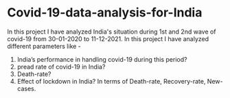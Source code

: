 # Covid-19-data-analysis-for-India
In this project I have analyzed India's situation during 1st and 2nd wave of covid-19 from 30-01-2020 to 11-12-2021. In this project I have analyzed different parameters like -
1. India’s performance in handling covid-19 during this period?
2. pread rate of covid-19 in India?
3. Death-rate?
4. Effect of lockdown in India? In terms of Death-rate, Recovery-rate, New-cases.
